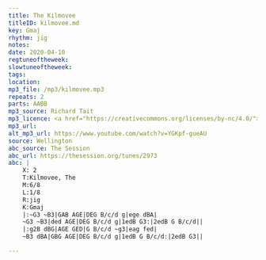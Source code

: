 ```yaml
---
title: The Kilmovee
titleID: kilmovee.md
key: Gmaj
rhythm: jig
notes:
date: 2020-04-10
regtuneoftheweek:
slowtuneoftheweek:
tags:
location:
mp3_file: /mp3/kilmovee.mp3
repeats: 2
parts: AABB
mp3_source: Richard Tait
mp3_licence: <a href="https://creativecommons.org/licenses/by-nc/4.0/">CC-BY-NC-4.0</a>
mp3_url:
alt_mp3_url: https://www.youtube.com/watch?v=YGKpf-gueAU
source: Wellington
abc_source: The Session
abc_url: https://thesession.org/tunes/2973
abc: |
    X: 2
    T:Kilmovee, The
    M:6/8
    L:1/8
    R:jig
    K:Gmaj
    |:~G3 ~B3|GAB AGE|DEG B/c/d g|ege dBA|
    ~G3 ~B3|ded AGE|DEG B/c/d g|1edB G3:|2edB G B/c/d||
    |:g2B dBG|AGE GED|G B/c/d ~g3|eag fed|
    ~B3 dBA|GBG AGE|DEG B/c/d g|1edB G B/c/d:|2edB G3||

---
```

